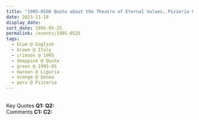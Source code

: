 ```yaml
---
title: "1995-0500 Quote about the Theatre of Eternal Values, Pizzeria Overlooking the Sea, Genoa, Liguria, Italy"
date: 2023-11-18
display_date: 
sort_date: 1995-05-25
permalink: /events/1995-0525
tags:
  - blue @ English
  - brown @ Italy
  - crimson @ 1995
  - deeppink @ Quote
  - green @ 1995-05
  - maroon @ Liguria
  - orange @ Genoa
  - peru @ Pizzeria
---
```


<br>

<wave-list>
  <list-title color="DarkSeaGreen" width="55">Key Quotes</list-title>
  <list-item color="BlanchedAlmond" width="280"><b>Q1:</b> <i></i></list-item>
  <list-item color="Lavender" width="280"><b>Q2:</b> <i></i></list-item>
</wave-list>

<br>

<wave-list>
  <list-title color="DarkSeaGreen" width="55">Comments</list-title>
  <list-item color="BlanchedAlmond" width="280"><b>C1:</b> <i></i></list-item>
  <list-item color="Lavender" width="280"><b>C2:</b> <i></i></list-item>
</wave-list>